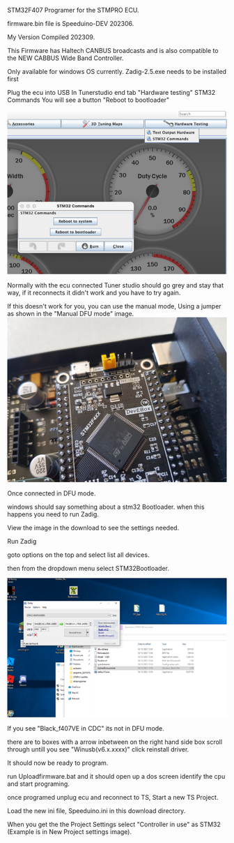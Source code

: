 STM32F407 Programer for the STMPRO ECU.

firmware.bin file is Speeduino-DEV 202306.

My Version Compiled 202309. 

This Firmware has Haltech CANBUS broadcasts and is also compatible
to the NEW CABBUS Wide Band Controller.

Only available for windows OS currently.
Zadig-2.5.exe needs to be installed first

Plug the ecu into USB
In Tunerstudio end tab "Hardware testing"
STM32 Commands
You will see a button 
"Reboot to bootloader"

![image](TunerStudioSTM32Commands.png)

Normally with the ecu connected Tuner studio should go grey and stay that way, if it reconnects it didn't work and you have to try again.

If this doesn't work for you, you can use the manual mode, Using a jumper as shown in the "Manual DFU mode" image.
![image](ManualDFUmode.jpg)

Once connected in DFU mode.

windows should say something about a stm32 Bootloader. when this happens you need to run Zadig.

View the image in the download to see the settings needed.

Run Zadig

goto options on the top and select list all devices.

then from the dropdown menu select STM32Bootloader.

![image](WindowsDFU.png)

If you see "Black_f407VE in CDC" its not in DFU mode.

there are to boxes with a arrow inbetween on the right hand side box scroll through untill you see
"Winusb(v6.x.xxxx)"
click reinstall driver.

It should now be ready to program.

run Uploadfirmware.bat and it should open up a dos screen 
identify the cpu and start programing.

once programed unplug ecu and reconnect to TS, Start a new TS Project.

Load the new ini file, Speeduino.ini in this download directory.

When you get the the Project Settings select "Controller in use" as STM32 (Example is in New Project settings image).
